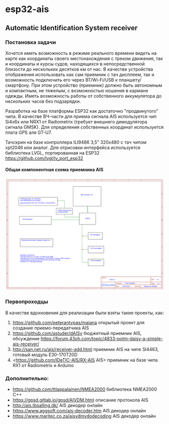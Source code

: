 # esp32-ais
## Automatic Identification System receiver ##

### Постановка задачи ###
Хочется иметь возможность в режиме реального времени видеть на карте как координаты своего местонахождения с треком движения,
так и координаты и курсы судов, находящихся в непосредственной близости до нескольких десятков км от нас.
В качестве устройства отображения использовать как сам приемник с тач дисплеем, так и возможность подключить его через BT/Wi-Fi/USB к планшету/смартфону.
При этом устройство (приемник) должно быть автономным и компактным, не тяжелым, с возможностью ношения в кармане одежды.
Иметь возможность работы от собственного аккумулятора до нескольких часов без подзарядки.

Разработка на базе платформы ESP32 как достаточно "продвинутого" чипа.
В качестве ВЧ-части для приема сигнала AIS используется чип Si4x6x или NRX1 от Radiometrix (требует внешнего демодулятора сигнала GMSK).
Для определения собственных координат используется плата GPS аля GT-U7.

Тачскрин на базе контроллера ILI9486 3,5" 320x480 с тач чипом xpt2046 или аналог.
Для отрисовки интерфейса используется библиотека LVGL, портированная на ESP32 https://github.com/lvgl/lv_port_esp32

#### Общая компонентная схема приемника AIS ####
![Компонентная схема приемника AIS](/img/Schematic_component_receiver_AIS%20v0.1.png)

### Первопроходцы ###
В качестве вдохновения для реализации были взяты такие проекты, как:
1. <https://github.com/peterantypas/maiana>  открытый проект для создание приемо-передатчика AIS
2. <https://github.com/astuder/dAISy> бюджетный приемник AIS, обсуждение <https://forum.43oh.com/topic/4833-potm-daisy-a-simple-ais-receiver/>
3. <http://san.net.ru/ais/receiver-add.html> приемник AIS на чипе SI4463, готовый модуль E30-170T20D
4. <https://github.com/IDeTIC-AIS/RX-AIS AIS> приемник на базе чипа RX1 от Radiometrix и Arduino

### Дополнительно: ###
* <https://github.com/ttlappalainen/NMEA2000>  библиотека NMEA2000 C++
* <https://gpsd.gitlab.io/gpsd/AIVDM.html> описание протокола AIS
* <http://ais.tbsalling.dk/> AIS декодер онлайн
* <https://www.aggsoft.com/ais-decoder.htm> AIS декодер онлайн
* <https://www.maritec.co.za/aisvdmvdodecoding> AIS декодер онлайн
